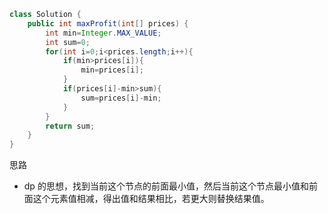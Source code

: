 ```java
class Solution {
    public int maxProfit(int[] prices) {
        int min=Integer.MAX_VALUE;
        int sum=0;
        for(int i=0;i<prices.length;i++){
            if(min>prices[i]){
                min=prices[i];
            }
            if(prices[i]-min>sum){
                sum=prices[i]-min;
            }
        }
        return sum;
    }
}
```

思路 

- dp 的思想，找到当前这个节点的前面最小值，然后当前这个节点最小值和前面这个元素值相减，得出值和结果相比，若更大则替换结果值。